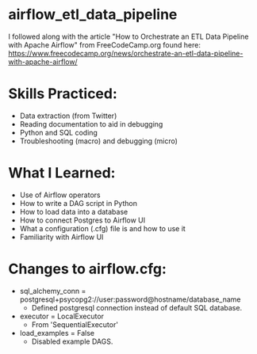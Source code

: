 # airflow_etl_data_pipeline

I followed along with the article "How to Orchestrate an ETL Data Pipeline with Apache Airflow" from FreeCodeCamp.org found here:
https://www.freecodecamp.org/news/orchestrate-an-etl-data-pipeline-with-apache-airflow/

# Skills Practiced:
- Data extraction (from Twitter)
- Reading documentation to aid in debugging
- Python and SQL coding
- Troubleshooting (macro) and debugging (micro)

# What I Learned:
- Use of Airflow operators
- How to write a DAG script in Python
- How to load data into a database
- How to connect Postgres to Airflow UI
- What a configuration (.cfg) file is and how to use it
- Familiarity with Airflow UI

# Changes to airflow.cfg:
- sql_alchemy_conn = postgresql+psycopg2://user:password@hostname/database_name
  - Defined postgresql connection instead of default SQL database.
- executor = LocalExecutor
  - From 'SequentialExecutor'
- load_examples = False
  - Disabled example DAGS.
